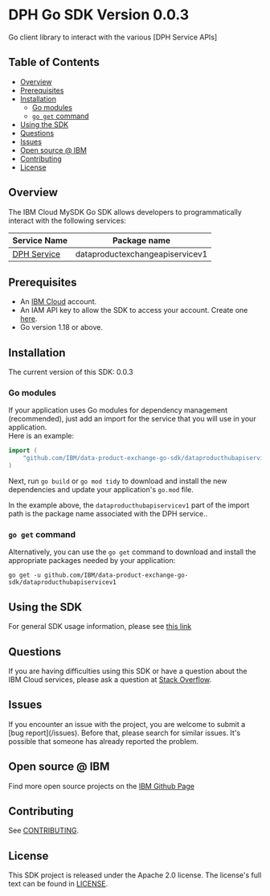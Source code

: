# DPH Go SDK Version 0.0.3
Go client library to interact with the various [DPH Service APIs]

## Table of Contents
<!--
  The TOC below is generated using the `markdown-toc` node package.

      https://github.com/jonschlinkert/markdown-toc

  You should regenerate the TOC after making changes to this file.

      npx markdown-toc -i README.md
  -->

<!-- toc -->

- [Overview](#overview)
- [Prerequisites](#prerequisites)
- [Installation](#installation)
  * [Go modules](#go-modules)
  * [`go get` command](#go-get-command)
- [Using the SDK](#using-the-sdk)
- [Questions](#questions)
- [Issues](#issues)
- [Open source @ IBM](#open-source--ibm)
- [Contributing](#contributing)
- [License](#license)

<!-- tocstop -->

## Overview

The IBM Cloud MySDK Go SDK allows developers to programmatically interact with the following services:

Service Name | Package name 
--- | --- 
[DPH Service](https://cloud.ibm.com/apidocs) | dataproductexchangeapiservicev1


## Prerequisites

[ibm-cloud-onboarding]: https://cloud.ibm.com/registration

* An [IBM Cloud][ibm-cloud-onboarding] account.
* An IAM API key to allow the SDK to access your account. Create one [here](https://cloud.ibm.com/iam/apikeys).
* Go version 1.18 or above.

## Installation
The current version of this SDK: 0.0.3

### Go modules  
If your application uses Go modules for dependency management (recommended), just add an import for the service 
that you will use in your application.  
Here is an example:

```go
import (
	"github.com/IBM/data-product-exchange-go-sdk/dataproducthubapiservicev1"
)
```
Next, run `go build` or `go mod tidy` to download and install the new dependencies and update your application's
`go.mod` file.  

In the example above, the `dataproducthubapiservicev1` part of the import path is the package name
associated with the DPH service..

### `go get` command  
Alternatively, you can use the `go get` command to download and install the appropriate packages needed by your application:
```
go get -u github.com/IBM/data-product-exchange-go-sdk/dataproducthubapiservicev1
```

## Using the SDK
For general SDK usage information, please see [this link](https://github.com/IBM/ibm-cloud-sdk-common/blob/main/README.md)

## Questions

If you are having difficulties using this SDK or have a question about the IBM Cloud services,
please ask a question at 
[Stack Overflow](http://stackoverflow.com/questions/ask?tags=ibm-cloud).

## Issues
If you encounter an issue with the project, you are welcome to submit a
[bug report](<github-repo-url>/issues).
Before that, please search for similar issues. It's possible that someone has already reported the problem.

## Open source @ IBM
Find more open source projects on the [IBM Github Page](http://ibm.github.io/)

## Contributing
See [CONTRIBUTING](CONTRIBUTING.md).

## License

This SDK project is released under the Apache 2.0 license.
The license's full text can be found in [LICENSE](LICENSE).